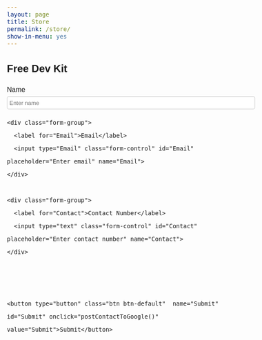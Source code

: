 ```yaml
---
layout: page
title: Store
permalink: /store/
show-in-menu: yes
---
```


    
<style>
    @import "compass/css3";

/* 
  Author: Sravan Kumar
  Website: http://wittysparks.com
  License: none (public domain)
*/
body{ font:normal 12px/25px Arial, Helvetica, sans-serif}  
.divform{display:table;border-collapse:collapse}
.divform .r{display:table-row}
.divform .c{display:table-cell;padding:5px 0px;vertical-align:middle}
input[type="text"], select, label{height:30px}
input[type="text"], select, textarea, label, input[type="submit"]{margin:0 5px}
input[type="text"], select, textarea{padding:5px;width:96%;border:1px solid #CCC;-webkit-box-shadow: inset 0 1px 1px rgba(0, 0, 0, 0.075);-moz-box-shadow: inset 0 1px 1px rgba(0, 0, 0, 0.075);
box-shadow: inset 0 1px 1px rgba(0, 0, 0, 0.075);border-radius:4px}
input[type="submit"]{margin-top:15px;background-color:#F5F5F5;color:#444444;border:1px solid rgba(0, 0, 0, 0.1);padding:5px;font-weight:bold;box-shadow:0 1px 0 rgba(255, 255, 255, 0.2) inset, 0 1px 2px rgba(0, 0, 0, 0.05);border-radius:4px;background-color:#F5F5F5;background-image:-moz-linear-gradient(top, #ffffff, #e6e6e6);background-image:-webkit-gradient(linear, 0 0, 0 100%, from(#ffffff), to(#e6e6e6));background-image:-webkit-linear-gradient(top, #ffffff, #e6e6e6);background-image:-o-linear-gradient(top, #ffffff, #e6e6e6);background-image:linear-gradient(to bottom, #ffffff, #e6e6e6);background-repeat:repeat-x}
input[type="radio"], input[type="checkbox"]{margin:0 0 0 2%;padding:0;vertical-align:middle}
input[type="text"], select, textarea, .divform, .divform .r, .divform .c, form{box-sizing:border-box;-moz-box-sizing:border-box;-webkit-box-sizing:border-box}

/* iPads (portrait and landscape) */
@media only screen and (min-width:480px) and (max-width:1024px){
body{ font:normal 16px/30px Arial, Helvetica, sans-serif}
.divform, .divform .r, .divform .c{display:block}
.divform .r{clear:both}
.divform .c{width:50%;float:left;padding-left:10px;padding-right:10px}
.divform .c:nth-child(2n+3){clear:left}
label, .fheading, input[type="submit"]{margin-left:0;text-indent:0}
input[type="submit"]{padding-left:20px;padding-right:20px}
textarea, input[type="text"], select{width:100%;margin:0}
input[type="radio"], input[type="checkbox"]{margin:0 5px;padding:0;vertical-align:middle}
.ver2 .c{width:35%}
.ver2 .c:nth-child(2n+2){width:65%}
.c.frwd{width:100%;}
.c.frwd textarea, .c.frwd input[type="text"], .c.frwd select{width:100%}
.ver2 .frwd.c:nth-child(2n+2){width:100%}
}

/* Smartphones (portrait and landscape) */
@media only screen and (max-width:480px){
body{ font:normal 16px/30px Arial, Helvetica, sans-serif}
h1{margin:0 0 20px 0}
label, .fheading, input[type="submit"]{margin:0;text-indent:0}
.divform, .divform .r, .divform .c{display:block}
.divform .r{clear:both}
input[type="text"], select, textarea{width:100%;margin:0}
input[type="radio"], input[type="checkbox"]{margin:0 2%}
input[type="submit"]{width:100%;margin-top:20px}
}

/* Only Safari */
@media screen and (-webkit-min-device-pixel-ratio:0) {
select{text-indent:5px;line-height:24px}
}
 
 </style>
  
 
   
  <script src="https://ajax.googleapis.com/ajax/libs/jquery/3.2.1/jquery.min.js"></script>
  


<div class="container">
  <h2>Free Dev Kit</h2>
  <form name="wittysparks" id="formRequest">
  <div class="form-group">
      <label for="Name">Name</label>
      <input type="text" class="form-control" id="Name" placeholder="Enter name" name="Name">
    </div>
    
    <div class="form-group">
      <label for="Email">Email</label>
      <input type="Email" class="form-control" id="Email" placeholder="Enter email" name="Email">
    </div>
    
    <div class="form-group">
      <label for="Contact">Contact Number</label>
      <input type="text" class="form-control" id="Contact" placeholder="Enter contact number" name="Contact">
    </div>
    
    
    
    <button type="button" class="btn btn-default"  name="Submit" id="Submit" onclick="postContactToGoogle()" value="Submit">Submit</button>
    
    
  
    
  </form>
</div>



<script>
function postContactToGoogle() {
var Name=$('#Name').val();
var Email=$('#Email').val();
var Contact=$('#Contact').val();
$.ajax({
url:"https://docs.google.com/forms/d/e/1FAIpQLSdNV2A_v_6v27q2x5lfZzQ8zGtEeruZHvn6Pfl9wTelSrV_bQ/formResponse",data:{"entry.675230857":Name,"entry.1965877327":Email,"entry.1149358831":Contact},type:"POST",dataType:"xml",statusCode: {0:function() { window.location.replace("thankyou.html");},200:function(){window.location.replace("thankyou.html");}}
});
}
</script>











